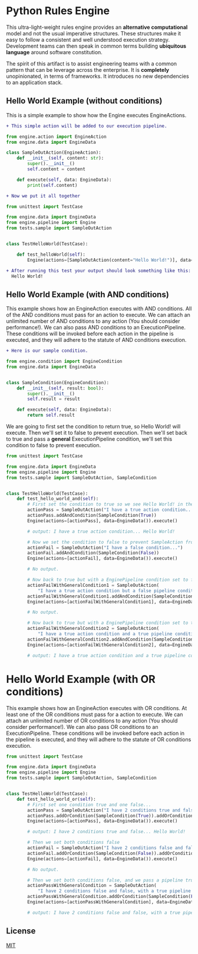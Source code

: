 # Python Rules Engine

This ultra-light-weight rules engine provides an **alternative computational** model and not the usual imperative structures. These structures make it easy to follow a consistent and well understood execution strategy. Development teams can then speak in common terms building **ubiquitous language** around software constitution.

The spirit of this artifact is to assist engineering teams with a common pattern that can be leverage across the enterprise. It is **completely** unopinionated, in terms of frameworks. It introduces no new dependencies to an application stack.


## Hello World Example (without conditions)

This is a simple example to show how the Engine executes EngineActions.

```diff
+ This simple action will be added to our execution pipeline.
```
```python
from engine.action import EngineAction
from engine.data import EngineData

class SampleOutAction(EngineAction):
    def __init__(self, content: str):
        super().__init__()
        self.content = content

    def execute(self, data: EngineData):
        print(self.content)
```
```diff
+ Now we put it all together
```
```python
from unittest import TestCase

from engine.data import EngineData
from engine.pipeline import Engine
from tests.sample import SampleOutAction


class TestHelloWorld(TestCase):

    def test_helloWorld(self):
        Engine(actions=[SampleOutAction(content="Hello World!")], data=EngineData()).execute()

```
```diff
+ After running this test your output should look something like this:
  Hello World!
```

## Hello World Example (with AND conditions)

This example shows how an EngineAction executes with AND conditions. All of the AND conditions must pass for an action to execute. We can attach an unlimited number of AND conditions to any action (You should consider performance!). We can also pass AND conditions to an ExecutionPipeline. These conditions will be invoked before each action in the pipeline is executed, and they will adhere to the statute of AND conditions execution. 

```diff
+ Here is our sample condition.
```
```python
from engine.condition import EngineCondition
from engine.data import EngineData


class SampleCondition(EngineCondition):
    def __init__(self, result: bool):
        super().__init__()
        self.result = result

    def execute(self, data: EngineData):
        return self.result
```
We are going to first set the condition to return true, so Hello World! will execute. Then we'll set it to false to prevent execution. Then we'll set back to true and pass a **general** ExecutionPipeline condition, we'll set this condition to false to prevent execution.
```python
from unittest import TestCase

from engine.data import EngineData
from engine.pipeline import Engine
from tests.sample import SampleOutAction, SampleCondition


class TestHelloWorld(TestCase):
    def test_hello_world_and(self):
        # First set the condition to true so we see Hello World! in the out put.
        actionPass = SampleOutAction("I have a true action condition... Hello World!")
        actionPass.addAndCondition(SampleCondition(True))
        Engine(actions=[actionPass], data=EngineData()).execute()

        # output: I have a true action condition... Hello World!

        # Now we set the condition to false to prevent SampleAction from execution.
        actionFail = SampleOutAction("I have a false condition...")
        actionFail.addAndCondition(SampleCondition(False))
        Engine(actions=[actionFail], data=EngineData()).execute()

        # No output.

        # Now back to true but with a EnginePipeline condition set to false.
        actionFailWithGeneralCondition1 = SampleOutAction(
            "I have a true action condition but a false pipeline condition...")
        actionFailWithGeneralCondition1.addAndCondition(SampleCondition(True))
        Engine(actions=[actionFailWithGeneralCondition1], data=EngineData(), ands=[SampleCondition(False)]).execute()

        # No output.

        # Now back to true but with a EnginePipeline condition set to true.
        actionFailWithGeneralCondition2 = SampleOutAction(
            "I have a true action condition and a true pipeline condition... Hello World!")
        actionFailWithGeneralCondition2.addAndCondition(SampleCondition(True))
        Engine(actions=[actionFailWithGeneralCondition2], data=EngineData(), ands=[SampleCondition(True)]).execute()

        # output: I have a true action condition and a true pipeline condition... Hello World!
```
# Hello World Example (with OR conditions)
This example shows how an EngineAction executes with OR conditions. At least one of the OR conditions must pass for a action to execute. We can attach an unlimited number of OR conditions to any action (You should consider performance!). We can also pass OR conditions to an ExecutionPipeline. These conditions will be invoked before each action in the pipeline is executed, and they will adhere to the statute of OR conditions execution.

```python
from unittest import TestCase

from engine.data import EngineData
from engine.pipeline import Engine
from tests.sample import SampleOutAction, SampleCondition


class TestHelloWorld(TestCase):
    def test_hello_world_or(self):
        # First set one condition true and one false...
        actionPass = SampleOutAction("I have 2 conditions true and false... Hello World!")
        actionPass.addOrCondition(SampleCondition(True)).addOrCondition(SampleCondition(True))
        Engine(actions=[actionPass], data=EngineData()).execute()

        # output: I have 2 conditions true and false... Hello World!

        # Then we set both conditions false
        actionFail = SampleOutAction("I have 2 conditions false and false... Hello World!")
        actionFail.addOrCondition(SampleCondition(False)).addOrCondition(SampleCondition(False))
        Engine(actions=[actionFail], data=EngineData()).execute()

        # No output.

        # Then we set both conditions false, and we pass a pipeline true condition...
        actionPassWithGeneralCondition = SampleOutAction(
            "I have 2 conditions false and false, with a true pipeline condition... Hello World!")
        actionPassWithGeneralCondition.addOrCondition(SampleCondition(False)).addOrCondition(SampleCondition(False))
        Engine(actions=[actionPassWithGeneralCondition], data=EngineData(), ors=[SampleCondition(True)]).execute()

        # output: I have 2 conditions false and false, with a true pipeline condition... Hello World!
```

## License
[MIT](https://choosealicense.com/licenses/mit/)


